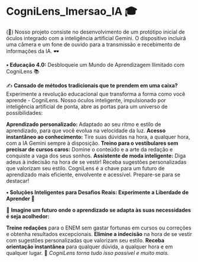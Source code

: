 # CogniLens_Imersao_IA 🎓
(🧠) Nosso projeto consiste no desenvolvimento de um protótipo inicial de óculos integrado com a inteligência artificial Gemini. O dispositivo incluirá uma câmera e um fone de ouvido para a transmissão e recebimento de informações da IA. 🕶️

**• Educação 4.0:** Desbloqueie um Mundo de Aprendizagem Ilimitado com CogniLens 📚

✍️ **Cansado de métodos tradicionais que te prendem em uma caixa?** Experimente a revolução educacional que transforma a forma como você aprende - CogniLens. Nosso óculos inteligente, impulsionado por inteligência artificial de ponta, abre as portas para um universo de possibilidades:

**Aprendizado personalizado:** Adaptado ao seu ritmo e estilo de aprendizado, para que você evolua na velocidade da luz.
**Acesso instantâneo ao conhecimento:** Tire suas dúvidas na hora, a qualquer hora, com a IA Gemini sempre à disposição.
**Treino para o vestibulares sem precisar de cursos caros:** Domine  o conteúdo e a arte da redação e conquiste a vaga dos seus sonhos.
**Assistente de moda inteligente:** Diga adeus à indecisão na hora de se vestir! Receba sugestões personalizadas que valorizam seu estilo.
CogniLens é a chave para um futuro de aprendizado mais eficiente, envolvente e acessível. Prepare-se para se destacar!

**• Soluções Inteligentes para Desafios Reais: Experimente a Liberdade de Aprender 📌**

💭 **Imagine um futuro onde o aprendizado se adapta às suas necessidades é seja acolhedor:**

**Treine redações** para o ENEM sem gastar fortunas em cursos ou correções e obtenha resultados excepcionais.
**Elimine a indecisão** na hora de se vestir com sugestões personalizadas que valorizam seu estilo.
**Receba orientação instantânea** para qualquer dúvida, a qualquer hora e em qualquer lugar.
🥸 *CogniLens torna tudo isso possível e muito mais.*

